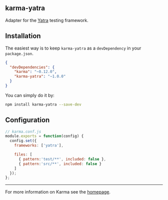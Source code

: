 ## karma-yatra

Adapter for the [Yatra](http://github.com/basisjs/yatra) testing framework.

## Installation

The easiest way is to keep `karma-yatra` as a `devDependency` in your `package.json`.

```json
{
  "devDependencies": {
    "karma": "~0.12.0",
    "karma-yatra": "~1.0.0"
  }
}
```

You can simply do it by:

```bash
npm install karma-yatra --save-dev
```

## Configuration

```js
// karma.conf.js
module.exports = function(config) {
  config.set({
    frameworks: ['yatra'],

    files: [
      { pattern:'test/**', included: false },
      { pattern:'src/**', included: false }
    ]
  });
};
```

----

For more information on Karma see the [homepage].

[homepage]: http://karma-runner.github.com
